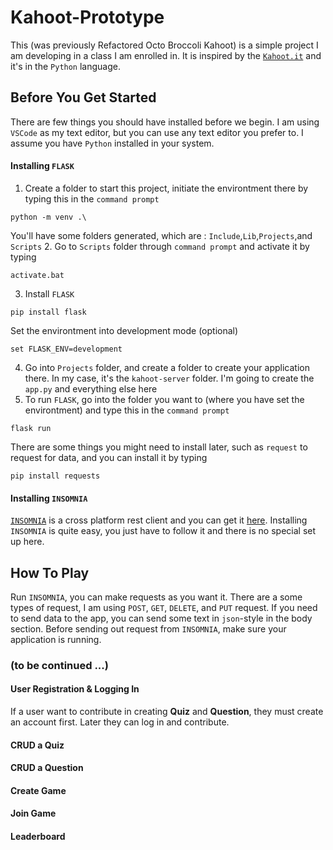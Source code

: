 # Kahoot-Prototype

This (was previously Refactored Octo Broccoli Kahoot) is a simple project I am developing in a class I am enrolled in. It is inspired by the [`Kahoot.it`][kahoot] and it's in the `Python` language.

## Before You Get Started
There are few things you should have installed before we begin. I am using `VSCode` as my text editor, but you can use any text editor you prefer to. I assume you have `Python` installed in your system.

#### Installing `FLASK`

1. Create a folder to start this project, initiate the environtment there by typing this in the `command prompt`
  ```
  python -m venv .\
  ```
  You'll have some folders generated, which are : `Include`,`Lib`,`Projects`,and `Scripts`
2. Go to `Scripts` folder through `command prompt` and activate it by typing
  ```
  activate.bat
  ```
3. Install `FLASK`
  ```
  pip install flask
  ```
  Set the environtment into development mode (optional)
  ```
  set FLASK_ENV=development
  ```
4. Go into `Projects` folder, and create a folder to create your application there. In my case, it's the `kahoot-server` folder. I'm going to create the `app.py` and everything else here
5. To run `FLASK`, go into the folder you want to (where you have set the environtment) and type this in the `command prompt`
  ```
  flask run
  ```
  There are some things you might need to install later, such as `request` to request for data, and you can install it by typing
  ```
  pip install requests
  ```
  
#### Installing `INSOMNIA`
[`INSOMNIA`][insomnia-github] is a cross platform rest client and you can get it [here][insomnia-download]. Installing `INSOMNIA` is quite easy, you just have to follow it and there is no special set up here.

## How To Play
Run `INSOMNIA`, you can make requests as you want it. There are a some types of request, I am using `POST`, `GET`, `DELETE`, and `PUT` request. If you need to send data to the app, you can send some text in `json`-style in the body section. Before sending out request from `INSOMNIA`, make sure your application is running. 
### (to be continued ...)
#### User Registration & Logging In
If a user want to contribute in creating **Quiz** and **Question**, they must create an account first. Later they can log in and contribute. 
#### CRUD a Quiz
#### CRUD a Question
#### Create Game
#### Join Game
#### Leaderboard



[kahoot]: https://kahoot.it
[insomnia-github]: https://github.com/getinsomnia/insomnia
[insomnia-download]: https://insomnia.rest/download/
